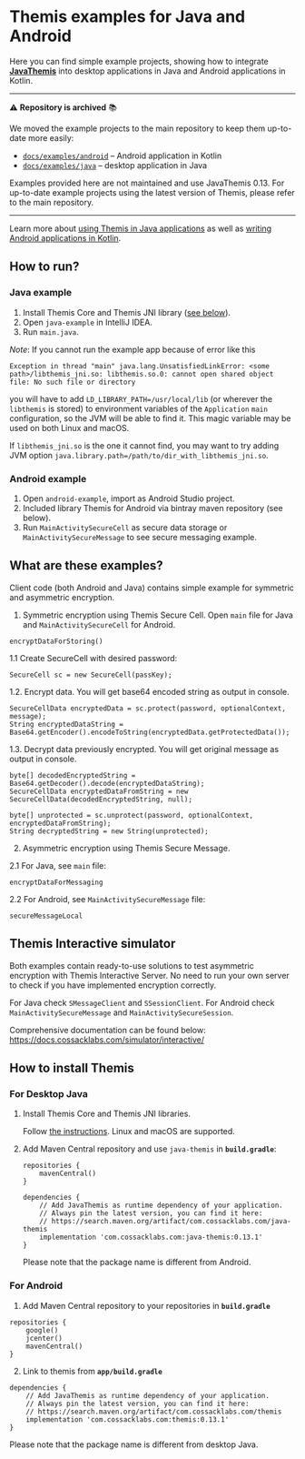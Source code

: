 # Themis examples for Java and Android

Here you can find simple example projects,
showing how to integrate [**JavaThemis**](https://github.com/cossacklabs/themis#readme)
into desktop applications in Java and Android applications in Kotlin.

---

⚠️ **Repository is archived** 📚

We moved the example projects to the main repository to keep them up-to-date more easily:

  - [`docs/examples/android`](https://github.com/cossacklabs/themis/tree/master/docs/examples/android) – Android application in Kotlin
  - [`docs/examples/java`](https://github.com/cossacklabs/themis/tree/master/docs/examples/java) – desktop application in Java

Examples provided here are not maintained and use JavaThemis 0.13.
For up-to-date example projects using the latest version of Themis,
please refer to the main repository.

---

Learn more about [using Themis in Java applications](https://docs.cossacklabs.com/themis/languages/java/)
as well as [writing Android applications in Kotlin](https://docs.cossacklabs.com/themis/languages/kotlin/).

## How to run?

### Java example

1. Install Themis Core and Themis JNI library ([see below](#for-desktop-java)).
2. Open `java-example` in IntelliJ IDEA.
3. Run `main.java`.

_Note_: If you cannot run the example app because of error like this
```
Exception in thread "main" java.lang.UnsatisfiedLinkError: <some path>/libthemis_jni.so: libthemis.so.0: cannot open shared object file: No such file or directory
```
you will have to add `LD_LIBRARY_PATH=/usr/local/lib` (or wherever the `libthemis` is stored)
to environment variables of the `Application` `main` configuration, so the JVM
will be able to find it. This magic variable may be used on both Linux and macOS.

If `libthemis_jni.so` is the one it cannot find, you may want to try adding JVM
option `java.library.path=/path/to/dir_with_libthemis_jni.so`.

### Android example

1. Open `android-example`, import as Android Studio project.
2. Included library Themis for Android via bintray maven repository (see below).
3. Run `MainActivitySecureCell` as secure data storage or `MainActivitySecureMessage` to see secure messaging example.

## What are these examples?

Client code (both Android and Java) contains simple example for symmetric and asymmetric encryption.

1. Symmetric encryption using Themis Secure Cell. Open `main` file for Java and `MainActivitySecureCell` for Android.

```
encryptDataForStoring()
```

1.1 Create SecureCell with desired password:

```
SecureCell sc = new SecureCell(passKey);
```

1.2. Encrypt data. You will get base64 encoded string as output in console.

```
SecureCellData encryptedData = sc.protect(password, optionalContext, message);
String encryptedDataString = Base64.getEncoder().encodeToString(encryptedData.getProtectedData());
```

1.3. Decrypt data previously encrypted. You will get original message as output in console.

```
byte[] decodedEncryptedString = Base64.getDecoder().decode(encryptedDataString);
SecureCellData encryptedDataFromString = new SecureCellData(decodedEncryptedString, null);

byte[] unprotected = sc.unprotect(password, optionalContext, encryptedDataFromString);
String decryptedString = new String(unprotected);
```

2. Asymmetric encryption using Themis Secure Message.

2.1 For Java, see `main` file:

```
encryptDataForMessaging
```

2.2 For Android, see `MainActivitySecureMessage` file:

```
secureMessageLocal
```


## Themis Interactive simulator

Both examples contain ready-to-use solutions to test asymmetric encryption with Themis Interactive Server.
No need to run your own server to check if you have implemented encryption correctly.

For Java check `SMessageClient` and `SSessionClient`. For Android check `MainActivitySecureMessage` and `MainActivitySecureSession`.

Comprehensive documentation can be found below: https://docs.cossacklabs.com/simulator/interactive/


## How to install Themis

### For Desktop Java

 1. Install Themis Core and Themis JNI libraries.

    Follow [the instructions](https://docs.cossacklabs.com/themis/languages/java/installation-desktop/).
    Linux and macOS are supported.

 2. Add Maven Central repository and use `java-themis` in **`build.gradle`**:

    ```
    repositories {
        mavenCentral()
    }

    dependencies {
        // Add JavaThemis as runtime dependency of your application.
        // Always pin the latest version, you can find it here:
        // https://search.maven.org/artifact/com.cossacklabs.com/java-themis
        implementation 'com.cossacklabs.com:java-themis:0.13.1'
    }
    ```

    Please note that the package name is different from Android.

### For Android

1. Add Maven Central repository to your repositories in **`build.gradle`**

```
repositories {
    google()
    jcenter()
    mavenCentral()
}
```

2. Link to themis from **`app/build.gradle`**

```
dependencies {
    // Add JavaThemis as runtime dependency of your application.
    // Always pin the latest version, you can find it here:
    // https://search.maven.org/artifact/com.cossacklabs.com/themis
    implementation 'com.cossacklabs.com:themis:0.13.1'
}
```

Please note that the package name is different from desktop Java.
